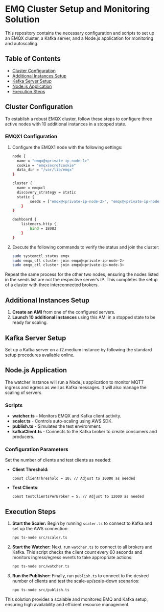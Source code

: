 # EMQ Cluster Setup and Monitoring Solution

This repository contains the necessary configuration and scripts to set up an EMQX cluster, a Kafka server, and a Node.js application for monitoring and autoscaling.

## Table of Contents

- [Cluster Configuration](#cluster-configuration)
- [Additional Instances Setup](#additional-instances-setup)
- [Kafka Server Setup](#kafka-server-setup)
- [Node.js Application](#nodejs-application)
- [Execution Steps](#execution-steps)

## Cluster Configuration

To establish a robust EMQX cluster, follow these steps to configure three active nodes with 10 additional instances in a stopped state.

### EMQX1 Configuration

1. Configure the EMQX1 node with the following settings:

    ```bash
    node {
      name = "emqx@<private-ip-node-1>"
      cookie = "emqxsecretcookie"
      data_dir = "/var/lib/emqx"
    }

    cluster {
      name = emqxcl
      discovery_strategy = static
      static {
            seeds = ["emqx@<private-ip-node-2>", "emqx@<private-ip-node-3>"]
        }
    }

    dashboard {
        listeners.http {
            bind = 18083
        }
    }
    ```

2. Execute the following commands to verify the status and join the cluster:

    ```bash
    sudo systemctl status emqx
    sudo emqx_ctl cluster join emqx@<private-ip-node-2>
    sudo emqx_ctl cluster join emqx@<private-ip-node-3>
    ```

Repeat the same process for the other two nodes, ensuring the nodes listed in the seeds list are not the respective server’s IP. This completes the setup of a cluster with three interconnected brokers.

## Additional Instances Setup

1. **Create an AMI** from one of the configured servers.
2. **Launch 10 additional instances** using this AMI in a stopped state to be ready for scaling.

## Kafka Server Setup

Set up a Kafka server on a t2.medium instance by following the standard setup procedures available online.

## Node.js Application

The watcher instance will run a Node.js application to monitor MQTT ingress and egress as well as Kafka messages. It will also manage the scaling of servers.

### Scripts

- **watcher.ts** - Monitors EMQX and Kafka client activity.
- **scaler.ts** - Controls auto-scaling using AWS SDK.
- **publish.ts** - Simulates the test environment.
- **kafkaClient.ts** - Connects to the Kafka broker to create consumers and producers.

### Configuration Parameters

Set the number of clients and test clients as needed:

- **Client Threshold:**
    ```tsx
    const clientThreshold = 10; // Adjust to 10000 as needed
    ```

- **Test Clients:**
    ```tsx
    const testClientsPerBroker = 5; // Adjust to 12000 as needed
    ```

## Execution Steps

1. **Start the Scaler:**
    Begin by running `scaler.ts` to connect to Kafka and set up the AWS connection:

    ```bash
    npx ts-node src/scaler.ts
    ```

2. **Start the Watcher:**
    Next, run `watcher.ts` to connect to all brokers and Kafka. This script checks the client count every 60 seconds and monitors ingress/egress events to take appropriate actions:

    ```bash
    npx ts-node src/watcher.ts
    ```

3. **Run the Publisher:**
    Finally, run `publish.ts` to connect to the desired number of clients and test the scale-up/scale-down scenarios:

    ```bash
    npx ts-node src/publish.ts
    ```

This solution provides a scalable and monitored EMQ and Kafka setup, ensuring high availability and efficient resource management.

